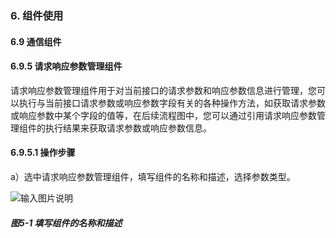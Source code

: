 ### 6. 组件使用

#### 6.9 通信组件

#### 6.9.5 请求响应参数管理组件

请求响应参数管理组件用于对当前接口的请求参数和响应参数信息进行管理，您可以执行与当前接口请求参数或响应参数字段有关的各种操作方法，如获取请求参数或响应参数中某个字段的值等，在后续流程图中，您可以通过引用请求响应参数管理组件的执行结果来获取请求参数或响应参数信息。

#### 6.9.5.1 操作步骤

a）选中请求响应参数管理组件，填写组件的名称和描述，选择参数类型。

![输入图片说明](../../../../images/SoFlu%EF%BC%88%E5%90%8E%E7%AB%AF%EF%BC%89%E5%BC%80%E5%8F%91%E5%B9%B3%E5%8F%B0/1.%20%E6%9C%80%E6%96%B0%E7%89%88%E6%9C%AC%20-%20%E6%9B%B4%E6%96%B0%E6%97%A5%E6%9C%9F%20-%202022.10.08/6.%20%E7%BB%84%E4%BB%B6%E4%BD%BF%E7%94%A8/9.%20%E9%80%9A%E4%BF%A1%E7%BB%84%E4%BB%B6/5-1.png)

##### 图5-1 填写组件的名称和描述
